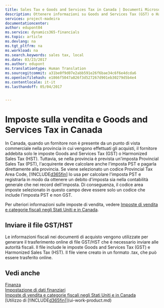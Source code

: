```yaml
---
title: Sales Tax e Goods and Services Tax in Canada | Documenti Microsoft
description: Ottenere informazioni su Goods and Services Tax (GST) o Harmonized Sales Tax (HST).
services: project-madeira
documentationcenter: 
author: edupont04
ms.service: dynamics365-financials
ms.topic: article
ms.devlang: na
ms.tgt_pltfrm: na
ms.workload: na
ms.search.keywords: sales tax, local
ms.date: 03/23/2017
ms.author: edupont
ms.translationtype: Human Translation
ms.sourcegitcommit: a31be0f9d07e2abb591e26f6bae34c6f6e4dcda6
ms.openlocfilehash: e1866f5047a826f3d527267d901eb30279d5b4e4
ms.contentlocale: it-it
ms.lasthandoff: 05/04/2017


---
```

# <a name="sales-tax-and-goods-and-services-tax-in-canada"></a>Imposte sulla vendita e Goods and Services Tax in Canada
In Canada, quando un fornitore non è presente da un punto di vista commerciale nella provincia in cui vengono effettuati gli acquisti, il fornitore addebita solo le imposte Goods and Services Tax (GST) o Harmonized Sales Tax (HST). Tuttavia, se nella provincia è prevista un'imposta Provincial Sales Tax (PST), l'acquirente deve calcolare anche l'imposta PST e pagarla direttamente alla provincia. Se viene selezionato un codice Provincial Tax Area Code, [!INCLUDE[d365fin](includes/d365fin_md.md)] lo usa per calcolare l'imposta PST e registrarla in modo da ottenere un debito d'imposta sia nella contabilità generale che nei record dell'imposta. Di conseguenza, il codice area imposte selezionato in questo campo deve essere solo un codice che include l'imposta PST e non GST.  

Per ulteriori informazioni sulle imposte di vendita, vedere [Imposte di vendita e categorie fiscali negli Stati Uniti e in Canada](us-finance-sales-tax.md).  

## <a name="submitting-the-gsthst-file"></a>Inviare il file GST/HST
Le informazioni fiscali nei documenti di acquisto vengono utilizzate per generare il trasferimento online di file GST/HST che è necessario inviare alle autorità fiscali. Il file include le imposte Goods and Services Tax (GST) e Harmonized Sales Tax (HST). Il file viene creato in un formato .tax, che può essere trasferito online.  

## <a name="see-also"></a>Vedi anche
[Finanza](finance.md)  
[Impostazione di dati finanziari](finance-setup-finance.md)  
[Imposte di vendita e categorie fiscali negli Stati Uniti e in Canada](us-finance-sales-tax.md)  
[Utilizzo di [!INCLUDE[d365fin](includes/d365fin_md.md)]](ui-work-product.md)

